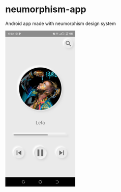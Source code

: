 # neumorphism-app
Android app made with neumorphism design system

<img src="https://github.com/YvesKalume/neumorphism-app/blob/master/capture/screent.png?raw=true" alt="drawing" width="220"/>
